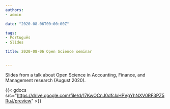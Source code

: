 ```yaml
---
authors:
- admin

date: "2020-08-06T00:00:00Z"

tags: 
- Português
- Slides

title: 2020-08-06 Open Science seminar


---
```


Slides from a talk about Open Science in Accounting, Finance, and Management research (August 2020). 


{{< gdocs src="https://drive.google.com/file/d/17KwOCnJ0dfclxHPVgYhNXV0RF3PZ5RuJ/preview" >}}

